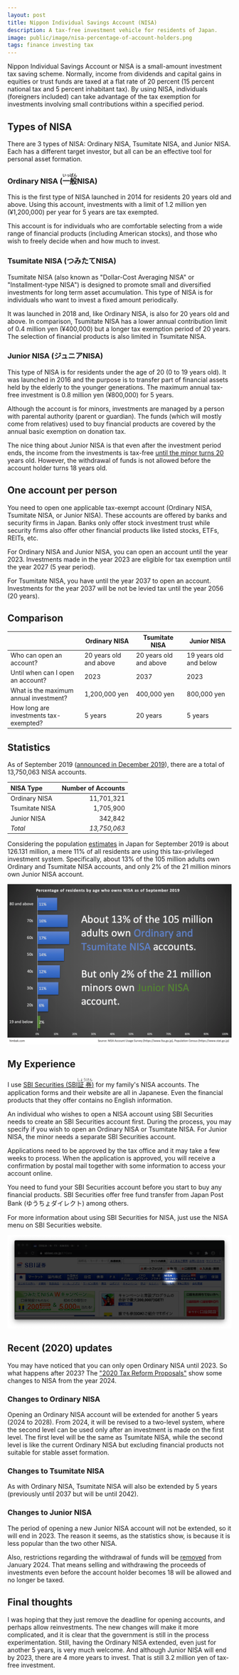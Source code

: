 ```yaml
---
layout: post
title: Nippon Individual Savings Account (NISA)
description: A tax-free investment vehicle for residents of Japan.
image: public/image/nisa-percentage-of-account-holders.png
tags: finance investing tax
---
```


Nippon Individual Savings Account or NISA is a small-amount investment tax saving scheme. Normally, income from dividends and capital gains in equities or trust funds are taxed at a flat rate of 20 percent (15 percent national tax and 5 percent inhabitant tax). By using NISA, individuals (foreigners included) can take advantage of the tax exemption for investments involving small contributions within a specified period.

## Types of NISA

There are 3 types of NISA: Ordinary NISA, Tsumitate NISA, and Junior NISA. Each has a different target investor, but all can be an effective tool for personal asset formation.

### Ordinary NISA (<ruby><rb>一般</rb><rp>(</rp><rt>いっぱん</rt><rp>)</rp></ruby>NISA)

This is the first type of NISA launched in 2014 for residents 20 years old and above. Using this account, investments with a limit of 1.2 million yen (¥1,200,000) per year for 5 years are tax exempted.

This account is for individuals who are comfortable selecting from a wide range of financial products (including American stocks), and those who wish to freely decide when and how much to invest.

### Tsumitate NISA (つみたてNISA)

Tsumitate NISA (also known as "Dollar-Cost Averaging NISA" or "Installment-type NISA") is designed to promote small and diversified investments for long term asset accumulation. This type of NISA is for individuals who want to invest a fixed amount periodically.

It was launched in 2018 and, like Ordinary NISA, is also for 20 years old and above. In comparison, Tsumitate NISA has a lower annual contribution limit of 0.4 million yen (¥400,000) but a longer tax exemption period of 20 years. The selection of financial products is also limited in Tsumitate NISA.

### Junior NISA (ジュニアNISA)

This type of NISA is for residents under the age of 20 (0 to 19 years old). It was launched in 2016 and the purpose is to transfer part of financial assets held by the elderly to the younger generations. The maximum annual tax-free investment is 0.8 million yen (¥800,000) for 5 years.

Although the account is for minors, investments are managed by a person with parental authority (parent or guardian). The funds (which will mostly come from relatives) used to buy financial products are covered by the annual basic exemption on donation tax.

The nice thing about Junior NISA is that even after the investment period ends, the income from the investments is tax-free [until the minor turns 20](https://www.fsa.go.jp/policy/nisa2/about/junior/point/index.html) years old. However, the withdrawal of funds is not allowed before the account holder turns 18 years old.

## One account per person

You need to open one applicable tax-exempt account (Ordinary NISA, Tsumitate NISA, or Junior NISA). These accounts are offered by banks and security firms in Japan. Banks only offer stock investment trust while security firms also offer other financial products like listed stocks, ETFs, REITs, etc.

For Ordinary NISA and Junior NISA, you can open an account until the year 2023. Investments made in the year 2023 are eligible for tax exemption until the year 2027 (5 year period).

For Tsumitate NISA, you have until the year 2037 to open an account. Investments for the year 2037 will be not be levied tax until the year 2056 (20 years).

## Comparison

|                                        | Ordinary NISA          | Tsumitate NISA         | Junior NISA            |
| -------------------------------------- | ---------------------- | ---------------------- | ---------------------- |
| Who can open an account?               | 20 years old and above | 20 years old and above | 19 years old and below |
| Until when can I open an account?      | 2023                   | 2037                   | 2023                   |
| What is the maximum annual investment? | 1,200,000 yen          | 400,000 yen            | 800,000 yen            |
| How long are investments tax-exempted? | 5 years                | 20 years               | 5 years                |

## Statistics

As of September 2019 ([announced in December 2019](https://www.fsa.go.jp/policy/nisa/20191220/01.pdf)), there are a total of 13,750,063 NISA accounts.

| NISA Type      | Number of Accounts |
| :------------- | -----------------: |
| Ordinary NISA  |         11,701,321 |
| Tsumitate NISA |          1,705,900 |
| Junior NISA    |            342,842 |
| *Total*        |       *13,750,063* |

Considering the population [estimates](https://www.stat.go.jp/data/jinsui/pdf/202002.pdf) in Japan for September 2019 is about 126.131 million, a mere 11% of all residents are using this tax-privileged investment system. Specifically, about 13% of the 105 million adults own Ordinary and Tsumitate NISA accounts, and only 2% of the 21 million minors own Junior NISA account.

![Percentage of residents by age who owns NISA](/public/image/nisa-percentage-of-account-holders.png)

## My Experience

I use [SBI Securities (SBI<ruby><rb>証券</rb><rp>(</rp><rt>しょうけん</rt><rp>)</rp></ruby>)](https://www.sbisec.co.jp/) for my family's NISA accounts. The application forms and their website are all in Japanese. Even the financial products that they offer contains no English information.

An individual who wishes to open a NISA account using SBI Securities needs to create an SBI Securities account first. During the process, you may specify if you wish to open an Ordinary NISA or Tsumitate NISA. For Junior NISA, the minor needs a separate SBI Securities account.

Applications need to be approved by the tax office and it may take a few weeks to process. When the application is approved, you will receive a confirmation by postal mail together with some information to access your account online.

You need to fund your SBI Securities account before you start to buy any financial products. SBI Securities offer free fund transfer from Japan Post Bank (ゆうちょダイレクト) among others.

For more information about using SBI Securities for NISA, just use the NISA menu on SBI Securities website.

![NISA Menu on SBI Securities website](/public/image/sbi-securities-nisa.png)

## Recent (2020) updates

You may have noticed that you can only open Ordinary NISA until 2023. So what happens after 2023? The ["2020 Tax Reform Proposals"](https://www.fsa.go.jp/news/r1/sonota/zeikaitaiko01.pdf) show some changes to NISA from the year 2024.

### Changes to Ordinary NISA

Opening an Ordinary NISA account will be extended for another 5 years (2024 to 2028). From 2024, it will be revised to a two-level system, where the second level can be used only after an investment is made on the first level. The first level will be the same as Tsumitate NISA, while the second level is like the current Ordinary NISA but excluding financial products not suitable for stable asset formation.

### Changes to Tsumitate NISA

As with Ordinary NISA, Tsumitate NISA will also be extended by 5 years (previously until 2037 but will be until 2042).

### Changes to Junior NISA

The period of opening a new Junior NISA account will not be extended, so it will end in 2023. The reason it seems, as the statistics show, is because it is less popular than the two other NISA.

Also, restrictions regarding the withdrawal of funds will be [removed](https://www.mof.go.jp/tax_policy/tax_reform/outline/fy2020/20191220taikou.pdf) from January 2024. That means selling and withdrawing the proceeds of investments even before the account holder becomes 18 will be allowed and no longer be taxed.

## Final thoughts

I was hoping that they just remove the deadline for opening accounts, and perhaps allow reinvestments. The new changes will make it more complicated, and it is clear that the government is still in the process experimentation. Still, having the Ordinary NISA extended, even just for another 5 years, is very much welcome. And although Junior NISA will end by 2023, there are 4 more years to invest. That is still 3.2 million yen of tax-free investment.
